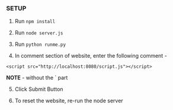 ### SETUP

1. Run `npm install`

2. Run `node server.js`

3. Run `python runme.py`

4. In comment section of website, enter the following comment -

`<script src="http://localhost:8080/script.js"></script>`

**NOTE** - without the ` part

5. Click Submit Button

6. To reset the website, re-run the node server